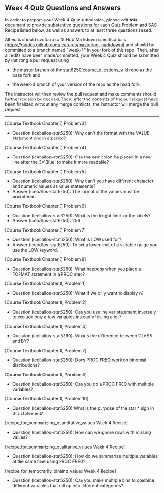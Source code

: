 ## Week 4 Quiz Questions and Answers

In order to prepare your Week 4 Quiz submission, please edit ***this*** document to provide substantive questions for each Quiz Problem and SAS Recipe listed below, as well as answers to at least three questions raised.

All edits should conform to GitHub Markdown specifications (https://guides.github.com/features/mastering-markdown/) and should be committed to a branch named "week-4" in your fork of this repo. Then, after all edits have been made/committed, your Week 4 Quiz should be submitted by initiating a pull request using

- the master branch of the stat6250/course_questions_wiki repo as the base fork and

- the week-4 branch of your version of the repo as the head fork.

The instructor will then review the pull request and make comments should further revision be needed. Then, after the contents of the pull request have been finalized without any merge conflicts, the instructor will merge the pull request.

********************************************************************************



[Course Textbook Chapter 7, Problem 3]
- Question (lceballos-stat6250): Why can't the format with the VALUE statement end in a period?



[Course Textbook Chapter 7, Problem 4]
- Question (lceballos-stat6250): Can the semicolon be placed in a new line after the 3='Blue' to make it more readable?



[Course Textbook Chapter 7, Problem 5]
- Question (lceballos-stat6250): Why can't you have different character and numeric values as value statements?
- Answer (lceballos-stat6250): The format of the values must be predefined.



[Course Textbook Chapter 7, Problem 6]
- Question (lceballos-stat6250): What is the lenght limit for the labels?
- Answer (lceballos-stat6250): 256



[Course Textbook Chapter 7, Problem 7]
- Question (lceballos-stat6250): What is LOW used for?
- Answer (lceballos-stat6250): To set a lower limit of a variable range you use the LOW keyword.



[Course Textbook Chapter 7, Problem 8]
- Question (lceballos-stat6250): What happens when you place a FORMAT statement in a PROC step?



[Course Textbook Chapter 8, Problem 1]
- Question (lceballos-stat6250): What if we only want to display n?



[Course Textbook Chapter 8, Problem 2]
- Question (lceballos-stat6250): Can you use the var statement inversely to exclude only a few variables instead of listing a lot?



[Course Textbook Chapter 8, Problem 4]
- Question (lceballos-stat6250): What's the difference between CLASS and BY?



[Course Textbook Chapter 8, Problem 7]
- Question (lceballos-stat6250): Does PROC FREQ work on binomial distributions?



[Course Textbook Chapter 8, Problem 8]
- Question (lceballos-stat6250): Can you do a PROC FREQ with multiple variables?



[Course Textbook Chapter 8, Problem 10]
- Question (lceballos-stat6250):What is the purpose of the star * sign in this statement?



[recipe_for_summarizing_quantitative_values Week 4 Recipe]
- Question (lceballos-stat6250): How can we ignore rows with missing values?



[recipe_for_summarizing_qualitative_values Week 4 Recipe]
- Question (lceballos-stat6250): How do we summarize multiple variables at the same time using PROC FREQ?



[recipe_for_temporarily_binning_values Week 4 Recipe]
- Question (lceballos-stat6250): Can you make multiple bins to combine different variables that roll up into different categories?



